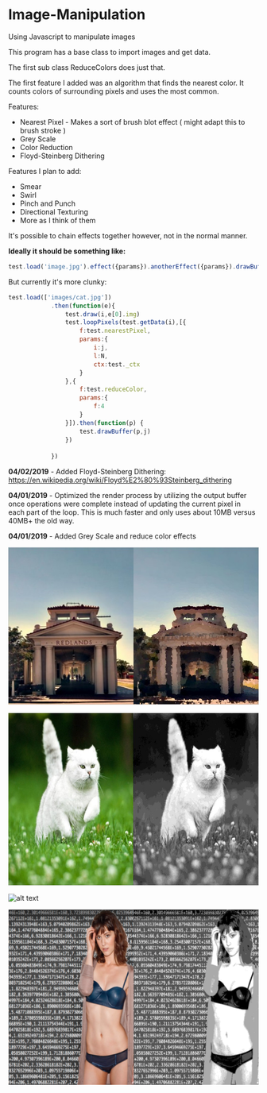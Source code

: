 # Image-Manipulation
Using Javascript to manipulate images

This program has a base class to import images and get data.

The first sub class ReduceColors does just that.

The first feature I added was an algorithm that finds the nearest color.
It counts colors of surrounding pixels and uses the most common.

Features:
* Nearest Pixel - Makes a sort of brush blot effect ( might adapt this to brush stroke )
* Grey Scale
* Color Reduction
* Floyd-Steinberg Dithering

Features I plan to add:
* Smear
* Swirl
* Pinch and Punch
* Directional Texturing
* More as I think of them

It's possible to chain effects together however, not in the normal manner.

**Ideally it should be something like:** 

```javascript 
test.load('image.jpg').effect({params}).anotherEffect({params}).drawBuffer() 
```

But currently it's more clunky:

```javascript
test.load(['images/cat.jpg'])
			.then(function(e){
				test.draw(i,e[0].img)
				test.loopPixels(test.getData(i),[{
					f:test.nearestPixel,
					params:{
						i:j,
						l:N,
						ctx:test._ctx
					}
				},{
					f:test.reduceColor,
					params:{
						f:4
					}
				}]).then(function(p) {
					test.drawBuffer(p,j)
				})
				
			})
```
**04/02/2019** - Added Floyd-Steinberg Dithering: https://en.wikipedia.org/wiki/Floyd%E2%80%93Steinberg_dithering

**04/01/2019** - Optimized the render process by utilizing the output buffer once operations were complete instead of updating the current pixel in each part of the loop. This is much faster and only uses about 10MB versus 40MB+ the old way.

**04/01/2019** - Added Grey Scale and reduce color effects

![alt text](https://raw.githubusercontent.com/061375/Image-Manipulation/master/images/impressionism-redlands-trainstation.jpg "Nearest Pixel")

![alt text](https://raw.githubusercontent.com/061375/Image-Manipulation/master/images/cat-grayscale.jpg "Grey Scale")

![alt text](https://raw.githubusercontent.com/061375/Image-Manipulation/master/images/fs-dithering.png "Floyd-Steinberg Dithering")

![alt text](https://raw.githubusercontent.com/061375/Image-Manipulation/master/images/mary-dithering-w-greyscale.png "Floyd-Steinberg Dithering")



